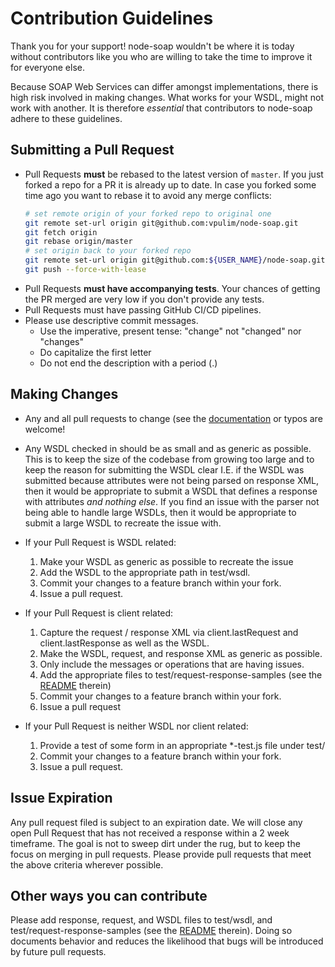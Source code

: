 # Contribution Guidelines

Thank you for your support! node-soap wouldn't be where it is today without contributors like you who are willing to take the time to improve it for everyone else.

Because SOAP Web Services can differ amongst implementations, there is high risk involved in making changes. What works for your WSDL, might not work with another. It is therefore _essential_ that contributors to node-soap adhere to these guidelines.

## Submitting a Pull Request

- Pull Requests **must** be rebased to the latest version of `master`. If you just forked a repo for a PR it is already up to date. In case you forked some time ago you want to rebase it to avoid any merge conflicts:
  ```bash
  # set remote origin of your forked repo to original one
  git remote set-url origin git@github.com:vpulim/node-soap.git
  git fetch origin
  git rebase origin/master
  # set origin back to your forked repo
  git remote set-url origin git@github.com:${USER_NAME}/node-soap.git
  git push --force-with-lease
  ```
- Pull Requests **must have accompanying tests**. Your chances of getting the PR merged are very low if you don't provide any tests.
- Pull Requests must have passing GitHub CI/CD pipelines.
- Please use descriptive commit messages.
  - Use the imperative, present tense: "change" not "changed" nor "changes"
  - Do capitalize the first letter
  - Do not end the description with a period (.)

## Making Changes

- Any and all pull requests to change (see the [documentation](https://github.com/vpulim/node-soap/blob/master/Readme.md) or typos are welcome!
- Any WSDL checked in should be as small and as generic as possible. This is to keep the size of the codebase from growing too large and to keep the reason for submitting the WSDL clear I.E. if the WSDL was submitted because attributes were not being parsed on response XML, then it would be appropriate to submit a WSDL that defines a response with attributes _and nothing else_. If you find an issue with the parser not being able to handle large WSDLs, then it would be appropriate to submit a large WSDL to recreate the issue with.
- If your Pull Request is WSDL related:
  1. Make your WSDL as generic as possible to recreate the issue
  2. Add the WSDL to the appropriate path in test/wsdl.
  3. Commit your changes to a feature branch within your fork.
  4. Issue a pull request.

- If your Pull Request is client related:
  1. Capture the request / response XML via client.lastRequest and client.lastResponse as well as the WSDL.
  2. Make the WSDL, request, and response XML as generic as possible.
  3. Only include the messages or operations that are having issues.
  4. Add the appropriate files to test/request-response-samples (see the [README](https://github.com/vpulim/node-soap/blob/master/Readme.md) therein)
  5. Commit your changes to a feature branch within your fork.
  6. Issue a pull request

- If your Pull Request is neither WSDL nor client related:
  1. Provide a test of some form in an appropriate \*-test.js file under test/
  2. Commit your changes to a feature branch within your fork.
  3. Issue a pull request.

## Issue Expiration

Any pull request filed is subject to an expiration date. We will close any open Pull Request that has not received a response within a 2 week timeframe. The goal is not to sweep dirt under the rug, but to keep the focus on merging in pull requests. Please provide pull requests that meet the above criteria wherever possible.

## Other ways you can contribute

Please add response, request, and WSDL files to test/wsdl, and test/request-response-samples (see the [README](https://github.com/vpulim/node-soap/blob/master/Readme.md) therein). Doing so documents behavior and reduces the likelihood that bugs will be introduced by future pull requests.
